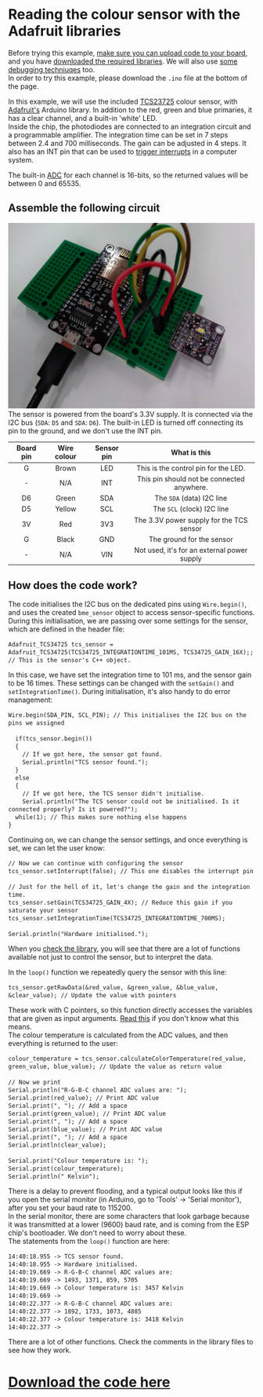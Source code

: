 # Reading the colour sensor with the Adafruit libraries

Before trying this example, [make sure you can upload code to your board](getting_started.md), and you have [downloaded the required libraries](arduino.md). We will also use [some debugging techniuqes](debug.md) too.  
In order to try this example, please download the `.ino` file at the bottom of the page.

In this example, we will use the included [TCS23725](https://cdn-shop.adafruit.com/datasheets/TCS34725.pdf) colour sensor, with [Adafruit's](https://github.com/adafruit/Adafruit_TCS34725) Arduino library. In addition to the red, green and blue primaries, it has a clear channel, and a built-in 'white' LED.  
Inside the chip, the photodiodes are connected to an integration circuit and a programmable amplifier. The integration time can be set in 7 steps between 2.4 and 700 milliseconds. The gain can be adjusted in 4 steps. It also has an INT pin that can be used to [trigger interrupts](concurrency.md) in a computer system.  

The built-in [ADC](glossary.md) for each channel is 16-bits, so the returned values will be between 0 and 65535.

## Assemble the following circuit
![tcs_assembled](images/tcs_assembled.jpg)
The sensor is powered from the board's 3.3V supply. It is connected via the I2C bus (`SDA`: `D5` and `SDA`: `D6`). The built-in LED is turned off connecting its pin to the ground, and we don't use the INT pin.

| Board pin | Wire colour | Sensor pin | What is this |
:------------:|:------------:|:---------:|:--------:|
| G | Brown | LED | This is the control pin for the LED. |
| - | N/A | INT | This pin should not be connected anywhere. |
| D6 | Green | SDA | The `SDA` (data) I2C line |
| D5 | Yellow | SCL | The `SCL` (clock) I2C line |
| 3V | Red | 3V3 | The 3.3V power supply for the TCS sensor |
| G | Black | GND | The ground for the sensor |
| - | N/A | VIN | Not used, it's for an external power supply |


## How does the code work?

The code initialises the I2C bus on the dedicated pins using `Wire.begin()`, and uses the created `bme_sensor` object to access sensor-specific functions. During this initialisation, we are passing over some settings for the sensor, which are defined in the header file:
```
Adafruit_TCS34725 tcs_sensor = Adafruit_TCS34725(TCS34725_INTEGRATIONTIME_101MS, TCS34725_GAIN_16X);; // This is the sensor's C++ object.
```
In this case, we have set the integration time to 101 ms, and the sensor gain to be 16 times. These settings can be changed with the `setGain()` and `setIntegrationTime()`. During initialisation, it's also handy to do error management:

```
Wire.begin(SDA_PIN, SCL_PIN); // This initialises the I2C bus on the pins we assigned

  if(tcs_sensor.begin())
  {
    // If we got here, the sensor got found.
    Serial.println("TCS sensor found.");
  }
  else
  {
    // If we got here, the TCS sensor didn't initialise.
    Serial.println("The TCS sensor could not be initialised. Is it connected properly? Is it powered?");
  while(1); // This makes sure nothing else happens
}
```
Continuing on, we can change the sensor settings, and once everything is set, we can let the user know:
```
// Now we can continue with configuring the sensor
tcs_sensor.setInterrupt(false); // This one disables the interrupt pin

// Just for the hell of it, let's change the gain and the integration time.
tcs_sensor.setGain(TCS34725_GAIN_4X); // Reduce this gain if you saturate your sensor
tcs_sensor.setIntegrationTime(TCS34725_INTEGRATIONTIME_700MS);

Serial.println("Hardware initialised.");
```

When you [check the library](https://github.com/adafruit/Adafruit_TCS34725/tree/master/examples), you will see that there are a lot of functions available not just to control the sensor, but to interpret the data.  

In the `loop()` function we repeatedly query the sensor with this line:
```
tcs_sensor.getRawData(&red_value, &green_value, &blue_value, &clear_value); // Update the value with pointers
```
These work with C pointers, so this function directly accesses the variables that are given as input arguments. [Read this](programming_in_c.md) if you don't know what this means.  
The colour temperature is calculated from the ADC values, and then everything is returned to the user:
```
colour_temperature = tcs_sensor.calculateColorTemperature(red_value, green_value, blue_value); // Update the value as return value

// Now we print
Serial.println("R-G-B-C channel ADC values are: ");
Serial.print(red_value); // Print ADC value
Serial.print(", "); // Add a space
Serial.print(green_value); // Print ADC value
Serial.print(", "); // Add a space
Serial.print(blue_value); // Print ADC value
Serial.print(", "); // Add a space
Serial.println(clear_value);

Serial.print("Colour temperature is: ");
Serial.print(colour_temperature);
Serial.println(" Kelvin");
```

There is a delay to prevent flooding, and a typical output looks like this if you open the serial monitor (in Arduino, go to 'Tools' -> 'Serial monitor'), after you set your baud rate to 115200.  
In the serial monitor, there are some characters that look garbage because it was transmitted at a lower (9600) baud rate, and is coming from the ESP chip's bootloader. We don't need to worry about these.  
The statements from the `loop()` function are here:
```
14:40:18.955 -> TCS sensor found.
14:40:18.955 -> Hardware initialised.
14:40:19.669 -> R-G-B-C channel ADC values are: 
14:40:19.669 -> 1493, 1371, 859, 5705
14:40:19.669 -> Colour temperature is: 3457 Kelvin
14:40:19.669 -> 
14:40:22.377 -> R-G-B-C channel ADC values are: 
14:40:22.377 -> 1892, 1733, 1073, 4885
14:40:22.377 -> Colour temperature is: 3418 Kelvin
14:40:22.377 -> 

```
There are a lot of other functions. Check the comments in the library files to see how they work.
# [Download the code here](arduino_code_files/tcs_sensor/tcs_sensor.ino)
